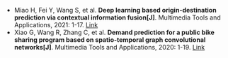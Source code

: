 * Miao H, Fei Y, Wang S, et al. <b>Deep learning based origin-destination prediction via contextual information fusion[J]</b>. Multimedia Tools and Applications, 2021: 1-17. [Link](https://link.springer.com/article/10.1007/s11042-020-10492-6)
* Xiao G, Wang R, Zhang C, et al. <b>Demand prediction for a public bike sharing program based on spatio-temporal graph convolutional networks[J]</b>. Multimedia Tools and Applications, 2020: 1-19. [Link](https://link.springer.com/article/10.1007/s11042-020-08803-y)
